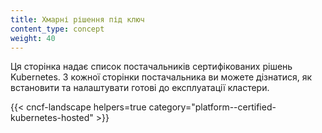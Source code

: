 ```yaml
---
title: Хмарні рішення під ключ
content_type: concept
weight: 40
---
```


<!-- overview -->

Ця сторінка надає список постачальників сертифікованих рішень Kubernetes. З кожної сторінки постачальника ви можете дізнатися, як встановити та налаштувати готові до експлуатації кластери.

<!-- body -->

{{< cncf-landscape helpers=true category="platform--certified-kubernetes-hosted" >}}
